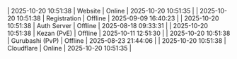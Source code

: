 | 2025-10-20 10:51:38 | Website | Online | 2025-10-20 10:51:35 |
| 2025-10-20 10:51:38 | Registration | Offline | 2025-09-09 16:40:23 |
| 2025-10-20 10:51:38 | Auth Server | Offline | 2025-08-18 09:33:31 |
| 2025-10-20 10:51:38 | Kezan (PvE) | Offline | 2025-10-11 12:51:30 |
| 2025-10-20 10:51:38 | Gurubashi (PvP) | Offline | 2025-08-23 21:44:06 |
| 2025-10-20 10:51:38 | Cloudflare | Online | 2025-10-20 10:51:35 |
